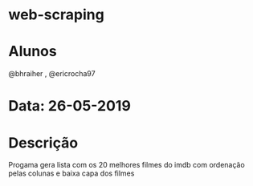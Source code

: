 # web-scraping
# Alunos 
@bhraiher ,
@ericrocha97
# Data: 26-05-2019 
# Descrição
Progama gera lista com os 20 melhores filmes do imdb com ordenação pelas colunas e baixa capa dos filmes
